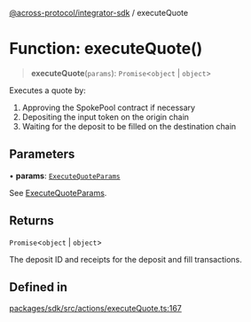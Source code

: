 [@across-protocol/integrator-sdk](../README.md) / executeQuote

# Function: executeQuote()

> **executeQuote**(`params`): `Promise`\<`object` \| `object`\>

Executes a quote by:
1. Approving the SpokePool contract if necessary
2. Depositing the input token on the origin chain
3. Waiting for the deposit to be filled on the destination chain

## Parameters

• **params**: [`ExecuteQuoteParams`](../type-aliases/ExecuteQuoteParams.md)

See [ExecuteQuoteParams](../type-aliases/ExecuteQuoteParams.md).

## Returns

`Promise`\<`object` \| `object`\>

The deposit ID and receipts for the deposit and fill transactions.

## Defined in

[packages/sdk/src/actions/executeQuote.ts:167](https://github.com/across-protocol/toolkit/blob/fa61c35c7597804e093096de254dbc326f096003/packages/sdk/src/actions/executeQuote.ts#L167)
